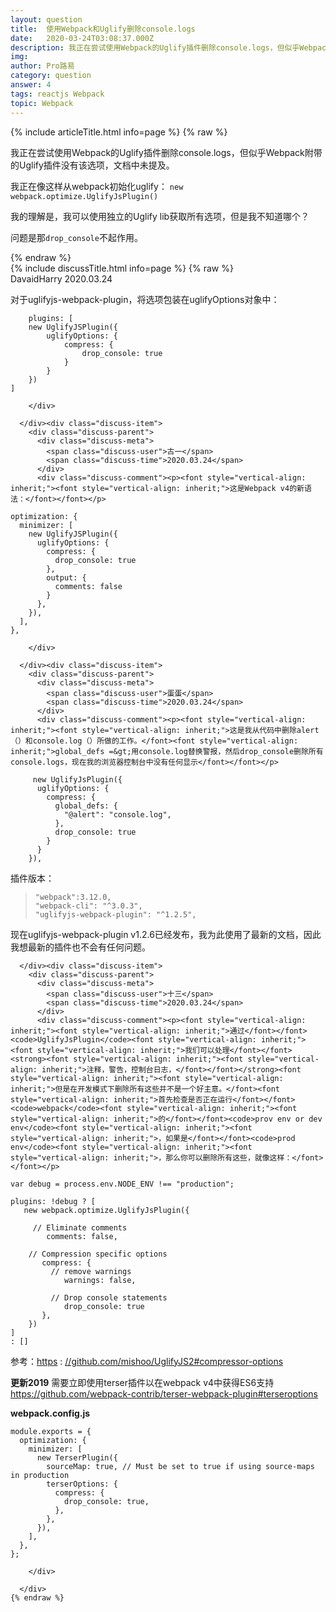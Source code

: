 ```yaml
---
layout: question
title:  使用Webpack和Uglify删除console.logs
date:   2020-03-24T03:08:37.000Z
description: 我正在尝试使用Webpack的Uglify插件删除console.logs，但似乎Webpack附带的Uglify插件没有该选项，文档中未提及。我正在...
img: 
author: Pro路易
category: question
answer: 4
tags: reactjs Webpack
topic: Webpack
---
```

<div class="article-root">
  <div class="article">
    {% include articleTitle.html info=page %}
    {% raw %}
    <div class="article-content"><p><font style="vertical-align: inherit;"><font style="vertical-align: inherit;">我正在尝试使用Webpack的Uglify插件删除console.logs，但似乎Webpack附带的Uglify插件没有该选项，文档中未提及。</font></font></p>

<p><font style="vertical-align: inherit;"><font style="vertical-align: inherit;">我正在像这样从webpack初始化uglify： </font></font><code>new webpack.optimize.UglifyJsPlugin()</code></p>

<p><font style="vertical-align: inherit;"><font style="vertical-align: inherit;">我的理解是，我可以使用独立的Uglify lib获取所有选项，但是我不知道哪个？</font></font></p>

<p><font style="vertical-align: inherit;"><font style="vertical-align: inherit;">问题是那</font></font><code>drop_console</code><font style="vertical-align: inherit;"><font style="vertical-align: inherit;">不起作用。</font></font></p></div>
    {% endraw %}
  </div>

  <div class="discuss-wrapper">
    {% include discussTitle.html info=page %}
    {% raw %}
    <div class="discuss-item">
        <div class="discuss-parent">
          <div class="discuss-meta">
            <span class="discuss-user">DavaidHarry</span>
            <span class="discuss-time">2020.03.24</span>
          </div>
          <div class="discuss-comment"><p><font style="vertical-align: inherit;"><font style="vertical-align: inherit;">对于uglifyjs-webpack-plugin，将选项包装在uglifyOptions对象中： </font></font></p>

<pre><code>    plugins: [<font></font>
    new UglifyJSPlugin({<font></font>
        uglifyOptions: {<font></font>
            compress: {<font></font>
                drop_console: true<font></font>
            }<font></font>
        }<font></font>
    })<font></font>
]<font></font>
</code></pre></div>
        </div>
        
      </div><div class="discuss-item">
        <div class="discuss-parent">
          <div class="discuss-meta">
            <span class="discuss-user">古一</span>
            <span class="discuss-time">2020.03.24</span>
          </div>
          <div class="discuss-comment"><p><font style="vertical-align: inherit;"><font style="vertical-align: inherit;">这是Webpack v4的新语法：</font></font></p>

<pre><code>optimization: {<font></font>
  minimizer: [<font></font>
    new UglifyJSPlugin({<font></font>
      uglifyOptions: {<font></font>
        compress: {<font></font>
          drop_console: true<font></font>
        },<font></font>
        output: {<font></font>
          comments: false<font></font>
        }<font></font>
      },<font></font>
    }),<font></font>
  ],<font></font>
},<font></font>
</code></pre></div>
        </div>
        
      </div><div class="discuss-item">
        <div class="discuss-parent">
          <div class="discuss-meta">
            <span class="discuss-user">蛋蛋</span>
            <span class="discuss-time">2020.03.24</span>
          </div>
          <div class="discuss-comment"><p><font style="vertical-align: inherit;"><font style="vertical-align: inherit;">这是我从代码中删除alert（）和console.log（）所做的工作。</font><font style="vertical-align: inherit;">global_defs =&gt;用console.log替换警报，然后drop_console删除所有console.logs，现在我的浏览器控制台中没有任何显示</font></font></p>

<pre><code>     new UglifyJsPlugin({<font></font>
      uglifyOptions: {<font></font>
        compress: {<font></font>
          global_defs: {<font></font>
            "@alert": "console.log",<font></font>
          },<font></font>
          drop_console: true<font></font>
        }<font></font>
      }<font></font>
    }),<font></font>
</code></pre>

<p><font style="vertical-align: inherit;"><font style="vertical-align: inherit;">插件版本：</font></font></p>

<blockquote>
<pre><code>"webpack":3.12.0,<font></font>
"webpack-cli": "^3.0.3",<font></font>
"uglifyjs-webpack-plugin": "^1.2.5",<font></font>
</code></pre>
</blockquote>

<p><font style="vertical-align: inherit;"><font style="vertical-align: inherit;">现在uglifyjs-webpack-plugin v1.2.6已经发布，我为此使用了最新的文档，因此我想最新的插件也不会有任何问题。</font></font></p></div>
        </div>
        
      </div><div class="discuss-item">
        <div class="discuss-parent">
          <div class="discuss-meta">
            <span class="discuss-user">十三</span>
            <span class="discuss-time">2020.03.24</span>
          </div>
          <div class="discuss-comment"><p><font style="vertical-align: inherit;"><font style="vertical-align: inherit;">通过</font></font><code>UglifyJsPlugin</code><font style="vertical-align: inherit;"><font style="vertical-align: inherit;">我们可以处理</font></font><strong><font style="vertical-align: inherit;"><font style="vertical-align: inherit;">注释，警告，控制台日志，</font></font></strong><font style="vertical-align: inherit;"><font style="vertical-align: inherit;">但是在开发模式下删除所有这些并不是一个好主意。</font><font style="vertical-align: inherit;">首先检查是否正在运行</font></font><code>webpack</code><font style="vertical-align: inherit;"><font style="vertical-align: inherit;">的</font></font><code>prov env or dev env</code><font style="vertical-align: inherit;"><font style="vertical-align: inherit;">，如果是</font></font><code>prod env</code><font style="vertical-align: inherit;"><font style="vertical-align: inherit;">，那么你可以删除所有这些，就像这样：</font></font></p>

<pre><code>var debug = process.env.NODE_ENV !== "production";<font></font>
<font></font>
plugins: !debug ? [<font></font>
   new webpack.optimize.UglifyJsPlugin({<font></font>
<font></font>
     // Eliminate comments<font></font>
        comments: false,<font></font>
<font></font>
    // Compression specific options<font></font>
       compress: {<font></font>
         // remove warnings<font></font>
            warnings: false,<font></font>
<font></font>
         // Drop console statements<font></font>
            drop_console: true<font></font>
       },<font></font>
    })<font></font>
]<font></font>
: []<font></font>
</code></pre>

<p><font style="vertical-align: inherit;"><font style="vertical-align: inherit;">参考：</font><a href="https://github.com/mishoo/UglifyJS2#compressor-options" rel="noreferrer"><font style="vertical-align: inherit;">https</font></a><font style="vertical-align: inherit;"> : </font></font><a href="https://github.com/mishoo/UglifyJS2#compressor-options" rel="noreferrer"><font style="vertical-align: inherit;"><font style="vertical-align: inherit;">//github.com/mishoo/UglifyJS2#compressor-options</font></font></a></p>

<p><strong><font style="vertical-align: inherit;"><font style="vertical-align: inherit;">更新2019</font></font></strong><font style="vertical-align: inherit;"><font style="vertical-align: inherit;"> 
需要立即使用terser插件以在webpack v4中获得ES6支持
 </font></font><a href="https://github.com/webpack-contrib/terser-webpack-plugin#terseroptions" rel="noreferrer"><font style="vertical-align: inherit;"><font style="vertical-align: inherit;">https://github.com/webpack-contrib/terser-webpack-plugin#terseroptions</font></font></a></p>

<p><strong><font style="vertical-align: inherit;"><font style="vertical-align: inherit;">webpack.config.js</font></font></strong></p>

<pre><code>module.exports = {<font></font>
  optimization: {<font></font>
    minimizer: [<font></font>
      new TerserPlugin({<font></font>
        sourceMap: true, // Must be set to true if using source-maps in production<font></font>
        terserOptions: {<font></font>
          compress: {<font></font>
            drop_console: true,<font></font>
          },<font></font>
        },<font></font>
      }),<font></font>
    ],<font></font>
  },<font></font>
};<font></font>
</code></pre></div>
        </div>
        
      </div>
    {% endraw %}
  </div>
<div>
